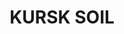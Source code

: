 ---
title: "KURSK SOIL"
price: "TBA"
desc: "Opis nije dostupan"
img_path: "/assets/img/A.MIG-1400.jpg"
brand: AMMO
available: true
cat: "weathering"
subcat: "ENAMEL EFFECTS (35 mL)"
subsubcat: "SS"
---